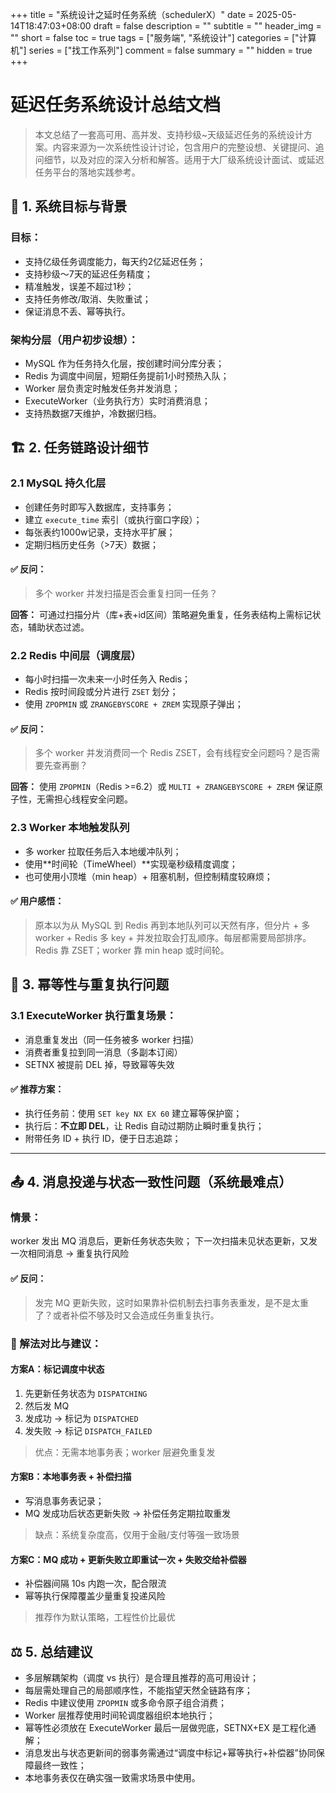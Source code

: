 +++
title = "系统设计之延时任务系统（schedulerX）"
date = 2025-05-14T18:47:03+08:00
draft = false
description = ""
subtitle = ""
header_img = ""
short = false
toc = true
tags = ["服务端", "系统设计"]
categories = ["计算机"]
series = ["找工作系列"]
comment = false
summary = ""
hidden = true
+++

# 延迟任务系统设计总结文档

> 本文总结了一套高可用、高并发、支持秒级\~天级延迟任务的系统设计方案。内容来源为一次系统性设计讨论，包含用户的完整设想、关键提问、追问细节，以及对应的深入分析和解答。适用于大厂级系统设计面试、或延迟任务平台的落地实践参考。


## 🧩 1. 系统目标与背景

### 目标：

* 支持亿级任务调度能力，每天约2亿延迟任务；
* 支持秒级～7天的延迟任务精度；
* 精准触发，误差不超过1秒；
* 支持任务修改/取消、失败重试；
* 保证消息不丢、幂等执行。

### 架构分层（用户初步设想）：

* MySQL 作为任务持久化层，按创建时间分库分表；
* Redis 为调度中间层，短期任务提前1小时预热入队；
* Worker 层负责定时触发任务并发消息；
* ExecuteWorker（业务执行方）实时消费消息；
* 支持热数据7天维护，冷数据归档。

## 🏗️ 2. 任务链路设计细节

### 2.1 MySQL 持久化层

* 创建任务时即写入数据库，支持事务；
* 建立 `execute_time` 索引（或执行窗口字段）；
* 每张表约1000w记录，支持水平扩展；
* 定期归档历史任务（>7天）数据；

#### ✅ 反问：

> 多个 worker 并发扫描是否会重复扫同一任务？

**回答：** 可通过扫描分片（库+表+id区间）策略避免重复，任务表结构上需标记状态，辅助状态过滤。

### 2.2 Redis 中间层（调度层）

* 每小时扫描一次未来一小时任务入 Redis；
* Redis 按时间段或分片进行 `ZSET` 划分；
* 使用 `ZPOPMIN` 或 `ZRANGEBYSCORE + ZREM` 实现原子弹出；

#### ✅ 反问：

> 多个 worker 并发消费同一个 Redis ZSET，会有线程安全问题吗？是否需要先查再删？

**回答：** 使用 `ZPOPMIN`（Redis >=6.2）或 `MULTI + ZRANGEBYSCORE + ZREM` 保证原子性，无需担心线程安全问题。

### 2.3 Worker 本地触发队列

* 多 worker 拉取任务后入本地缓冲队列；
* 使用\*\*时间轮（TimeWheel）\*\*实现毫秒级精度调度；
* 也可使用小顶堆（min heap）+ 阻塞机制，但控制精度较麻烦；

#### ✅ 用户感悟：

> 原本以为从 MySQL 到 Redis 再到本地队列可以天然有序，但分片 + 多 worker + Redis 多 key + 并发拉取会打乱顺序。每层都需要局部排序。Redis 靠 ZSET；worker 靠 min heap 或时间轮。

## 🔁 3. 幂等性与重复执行问题

### 3.1 ExecuteWorker 执行重复场景：

* 消息重复发出（同一任务被多 worker 扫描）
* 消费者重复拉到同一消息（多副本订阅）
* SETNX 被提前 DEL 掉，导致幂等失效

#### ✅ 推荐方案：

* 执行任务前：使用 `SET key NX EX 60` 建立幂等保护窗；
* 执行后：**不立即 DEL**，让 Redis 自动过期防止瞬时重复执行；
* 附带任务 ID + 执行 ID，便于日志追踪；

---

## 📤 4. 消息投递与状态一致性问题（系统最难点）

### 情景：

worker 发出 MQ 消息后，更新任务状态失败；
下一次扫描未见状态更新，又发一次相同消息 → 重复执行风险

#### ✅ 反问：

> 发完 MQ 更新失败，这时如果靠补偿机制去扫事务表重发，是不是太重了？或者补偿不够及时又会造成任务重复执行。

### 📌 解法对比与建议：

#### 方案A：标记调度中状态

1. 先更新任务状态为 `DISPATCHING`
2. 然后发 MQ
3. 发成功 → 标记为 `DISPATCHED`
4. 发失败 → 标记 `DISPATCH_FAILED`

> 优点：无需本地事务表；worker 层避免重复发

#### 方案B：本地事务表 + 补偿扫描

* 写消息事务表记录；
* MQ 发成功后状态更新失败 → 补偿任务定期拉取重发

> 缺点：系统复杂度高，仅用于金融/支付等强一致场景

#### 方案C：MQ 成功 + 更新失败立即重试一次 + 失败交给补偿器

* 补偿器间隔 10s 内跑一次，配合限流
* 幂等执行保障覆盖少量重复投递风险

> 推荐作为默认策略，工程性价比最优

## ⚖️ 5. 总结建议

* 多层解耦架构（调度 vs 执行）是合理且推荐的高可用设计；
* 每层需处理自己的局部顺序性，不能指望天然全链路有序；
* Redis 中建议使用 `ZPOPMIN` 或多命令原子组合消费；
* Worker 层推荐使用时间轮调度器组织本地执行；
* 幂等性必须放在 ExecuteWorker 最后一层做兜底，SETNX+EX 是工程化通解；
* 消息发出与状态更新间的弱事务需通过“调度中标记+幂等执行+补偿器”协同保障最终一致性；
* 本地事务表仅在确实强一致需求场景中使用。
